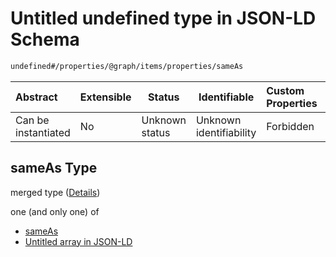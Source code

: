 # Untitled undefined type in JSON-LD Schema

```txt
undefined#/properties/@graph/items/properties/sameAs
```




| Abstract            | Extensible | Status         | Identifiable            | Custom Properties | Additional Properties | Access Restrictions | Defined In                                                                      |
| :------------------ | ---------- | -------------- | ----------------------- | :---------------- | --------------------- | ------------------- | ------------------------------------------------------------------------------- |
| Can be instantiated | No         | Unknown status | Unknown identifiability | Forbidden         | Allowed               | none                | [ndl-isil.schema.json\*](../../out/ndl-isil.schema.json "open original schema") |

## sameAs Type

merged type ([Details](ndl-isil-properties-json-ld-graph-organization-properties-sameas.md))

one (and only one) of

-   [sameAs](ndl-isil-properties-json-ld-graph-organization-properties-sameas-oneof-sameas.md "check type definition")
-   [Untitled array in JSON-LD](ndl-isil-properties-json-ld-graph-organization-properties-sameas-oneof-1.md "check type definition")
